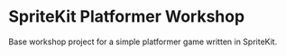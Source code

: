 # SpriteKit Platformer Workshop

Base workshop project for a simple platformer game written in SpriteKit.